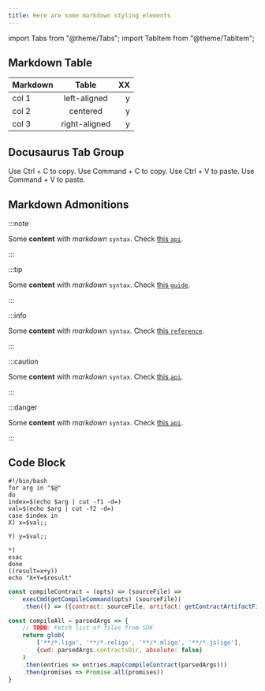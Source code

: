 ```yaml
---
title: Here are some markdown styling elements 
---
```

import Tabs from "@theme/Tabs";
import TabItem from "@theme/TabItem";

## Markdown Table

| Markdown |      Table    |  XX  |
|----------|:-------------:|-----:|
| col 1    |  left-aligned |   y  |
| col 2    |    centered   |   y  |
| col 3    | right-aligned |   y  |


## Docusaurus Tab Group

<Tabs groupId="operating-systems">
  <TabItem value="win" label="Windows">Use Ctrl + C to copy.</TabItem>
  <TabItem value="mac" label="MacOS">Use Command + C to copy.</TabItem>
</Tabs>

<Tabs groupId="operating-systems">
  <TabItem value="win" label="Windows">Use Ctrl + V to paste.</TabItem>
  <TabItem value="mac" label="MacOS">Use Command + V to paste.</TabItem>
</Tabs>

## Markdown Admonitions

:::note

Some **content** with _markdown_ `syntax`. Check [this `api`](#).

:::

:::tip

Some **content** with _markdown_ `syntax`. Check [this `guide`](#).

:::

:::info

Some **content** with _markdown_ `syntax`. Check [this `reference`](#).

:::

:::caution

Some **content** with _markdown_ `syntax`. Check [this `api`](#).

:::

:::danger

Some **content** with _markdown_ `syntax`. Check [this `api`](#).

:::

## Code Block

```shell
#!/bin/bash
for arg in "$@"
do
index=$(echo $arg | cut -f1 -d=)
val=$(echo $arg | cut -f2 -d=)
case $index in
X) x=$val;;

Y) y=$val;;

*)
esac
done
((result=x+y))
echo "X+Y=$result"
```

```js
const compileContract = (opts) => (sourceFile) =>
    execCmd(getCompileCommand(opts) (sourceFile))
    .then(() => ({contract: sourceFile, artifact: getContractArtifactFilename(opts) (sourceFile)}))

const compileAll = parsedArgs => {
    // TODO: Fetch list of files from SDK
    return glob(
        ['**/*.ligo', '**/*.religo', '**/*.mligo', '**/*.jsligo'],
        {cwd: parsedArgs.contractsDir, absolute: false}
    )
    .then(entries => entries.map(compileContract(parsedArgs)))
    .then(promises => Promise.all(promises))
}
```

